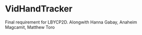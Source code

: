 # VidHandTracker
Final requirement for LBYCP2D. Alongwith Hanna Gabay, Anaheim Magcamit, Matthew Toro
